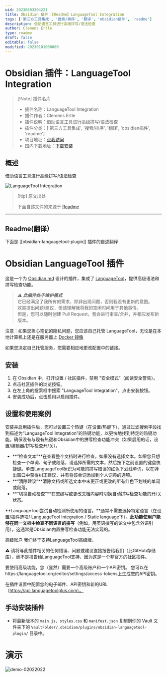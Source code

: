 ```yaml
---
uid: 20230803204221
title: Obsidian 插件：【Readme】LanguageTool Integration
tags: ['第三方工具集成', '搜索/排序', '翻译', 'obsidian插件', 'readme']
description: 借助语言工具进行高级拼写/语法检查
author: Clemens Ertle
type: readme
draft: false
editable: false
modified: 20230101000000
---
```


# Obsidian 插件：LanguageTool Integration

> [!Note] 插件名片
> - 插件名称：LanguageTool Integration
> - 插件作者：Clemens Ertle
> - 插件说明：借助语言工具进行高级拼写/语法检查
> - 插件分类：['第三方工具集成', '搜索/排序', '翻译', 'obsidian插件', 'readme']
> - 项目地址：[点我访问](https://github.com/Clemens-E/obsidian-languagetool-plugin)
> - 国内下载地址：[下载安装](https://pkmer.cn/products/plugin/pluginMarket/?obsidian-languagetool-plugin)

## 概述

借助语言工具进行高级拼写/语法检查

![LanguageTool Integration](https://cdn.pkmer.cn/covers/obsidian-languagetool-plugin.png!pkmer)

> [!tip] 原文出处
> 
>下面自述文件的来源于 [Readme](https://ghproxy.net/https://raw.githubusercontent.com/Clemens-E/obsidian-languagetool-plugin/master/README.md)
> 

---

## Readme(翻译）

下面是 [[obsidian-languagetool-plugin]] 插件的自述翻译


# Obsidian LanguageTool 插件

这是一个为 [Obsidian.md](https://obsidian.md) 设计的插件，集成了 [LanguageTool](https://languagetool.org/)，提供高级语法和拼写检查功能。

> ***⚠️ 此插件处于维护模式***   
> 它已经满足了我所有的需求，除非出现问题，否则我没有更新的意图。  
> 欢迎提出问题/建议，但请理解我将我的空闲时间用于其他事情。  
> 但是，您可以随时创建 Pull Request，我会进行审查/合并，并相应发布新版本。

注意：如果您担心笔记的隐私问题，您应该自己托管 LanguageTool，无论是在本地计算机上还是在服务器上
[Docker 镜像](https://hub.docker.com/r/erikvl87/languagetool)

如果您决定自己托管服务，您需要相应地更改配置中的链接。

## 安装

1. 在 Obsidian 中，打开设置 / 社区插件，禁用 "安全模式"（阅读安全警告）。
2. 点击社区插件的浏览按钮。
3. 在左上角的搜索框中搜索 "LanguageTool Integration"。点击安装按钮。
4. 安装成功后，点击启用以启用插件。

## 设置和使用案例

安装并启用插件后，您可以设置三个热键（在设置/热键下），通过过滤搜索字段找到描述为“LanguageTool Integration”的热键功能，以更快地找到特定的热键功能。确保没有与现有热键和Obsidian中的拼写检查功能冲突（如果启用的话，设置/编辑器/拼写检查开/关）。

* **“检查文本”**在查看整个文档时进行检查，如果没有选择文本。如果您只想检查一个单词、句子或段落，请选择所需的文本，然后按下之前设置的键盘快捷键。单击LanguageTool标识为可能的拼写错误的红色下划线单词，以在弹出窗口中获得纠正建议，并有将该单词添加到个人词典的选项。
* **“清除建议”**清除文档或所选文本中未更正或更改的所有红色下划线的单词或段落。
* **“切换自动检查”**在您编写或更改文档内容时切换自动拼写检查功能的开/关状态。

**LanguageTool尝试自动检测所使用的语言。**通常不需要选择特定语言（在设置/插件选项/ LanguageTool Integration / Static language下）。**此功能使用户能够在同一文档中检查不同语言的拼写**（例如，用英语撰写的论文中包含外语引用），这通常是Obsidian内置拼写检查功能无法实现的。

高级账户
我们终于支持LanguageTool高级版。

⚠️ 请将与此插件相关的任何错误、问题或建议直接报告给我们（此GitHub存储库），而不是报告给LanguageTool支持，因为这是一个非官方的社区插件。

要使用高级功能，您（显然）需要一个高级账户和一个API密钥。
您可以在https://languagetool.org/editor/settings/access-tokens上生成您的API密钥。

在插件设置中配置您的电子邮件、API密钥和新的URL（https://api.languagetoolplus.com）。

## 手动安装插件

- 将最新版本的 `main.js`、`styles.css` 和 `manifest.json` 复制到你的 Vault 文件夹下的 `VaultFolder/.obsidian/plugins/obsidian-languagetool-plugin/` 目录中。

# 演示

![demo-02022022](https://user-images.githubusercontent.com/98941594/152318322-83abb30d-fee0-44cf-9700-262f4c0de4c4.png)



